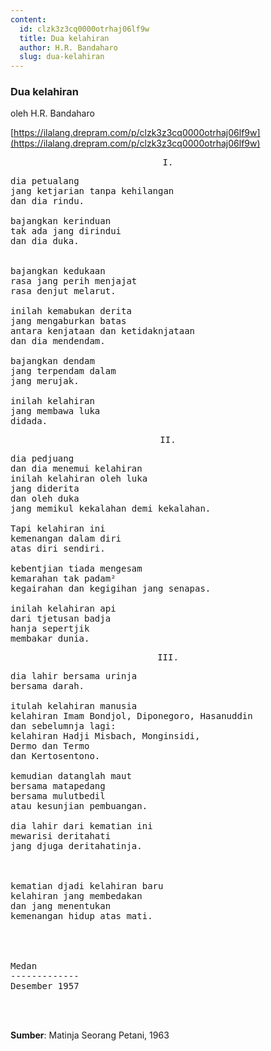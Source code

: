 ```yaml
---
content:
  id: clzk3z3cq0000otrhaj06lf9w
  title: Dua kelahiran
  author: H.R. Bandaharo
  slug: dua-kelahiran
---
```

### Dua kelahiran

oleh H.R. Bandaharo

[https://ilalang.drepram.com/p/clzk3z3cq0000otrhaj06lf9w](https://ilalang.drepram.com/p/clzk3z3cq0000otrhaj06lf9w)

<pre align="center">
I.
</pre>
<pre>
dia petualang
jang ketjarian tanpa kehilangan
dan dia rindu.

bajangkan kerinduan
tak ada jang dirindui
dan dia duka.


bajangkan kedukaan
rasa jang perih menjajat
rasa denjut melarut.

inilah kemabukan derita
jang mengaburkan batas
antara kenjataan dan ketidaknjataan
dan dia mendendam.

bajangkan dendam
jang terpendam dalam
jang merujak.

inilah kelahiran
jang membawa luka
didada.
</pre>
<pre align="center">
II.
</pre>
<pre>
dia pedjuang
dan dia menemui kelahiran
inilah kelahiran oleh luka
jang diderita
dan oleh duka
jang memikul kekalahan demi kekalahan.

Tapi kelahiran ini
kemenangan dalam diri
atas diri sendiri.

kebentjian tiada mengesam
kemarahan tak padam²
kegairahan dan kegigihan jang senapas.

inilah kelahiran api
dari tjetusan badja
hanja sepertjik
membakar dunia.
</pre>
<pre align="center">
III.
</pre>
<pre>
dia lahir bersama urinja
bersama darah.

itulah kelahiran manusia
kelahiran Imam Bondjol, Diponegoro, Hasanuddin
dan sebelumnja lagi:
kelahiran Hadji Misbach, Monginsidi,
Dermo dan Termo
dan Kertosentono.

kemudian datanglah maut
bersama matapedang
bersama mulutbedil
atau kesunjian pembuangan.

dia lahir dari kematian ini
mewarisi deritahati
jang djuga deritahatinja.



kematian djadi kelahiran baru
kelahiran jang membedakan
dan jang menentukan
kemenangan hidup atas mati.




Medan
-------------
Desember 1957
</pre>
<br/><br/>

**Sumber**: Matinja Seorang Petani, 1963
